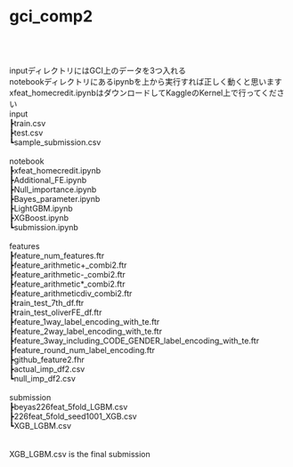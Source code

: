 # gci_comp2
<br><br><br>
inputディレクトリにはGCI上のデータを3つ入れる<br>
notebookディレクトリにあるipynbを上から実行すれば正しく動くと思います<br>
xfeat_homecredit.ipynbはダウンロードしてKaggleのKernel上で行ってください<br>
input<br>
┣train.csv<br>
┣test.csv<br>
┗sample_submission.csv<br>
<br>
notebook<br>
┣xfeat_homecredit.ipynb<br>
┣Additional_FE.ipynb<br>
┣Null_importance.ipynb<br>
┣Bayes_parameter.ipynb<br>
┣LightGBM.ipynb<br>
┣XGBoost.ipynb<br>
┗submission.ipynb<br>
<br>
features<br>
┣feature_num_features.ftr<br>
┣feature_arithmetic+_combi2.ftr<br>
┣feature_arithmetic-_combi2.ftr<br>
┣feature_arithmetic*_combi2.ftr<br>
┣feature_arithmeticdiv_combi2.ftr<br>
┣train_test_7th_df.ftr<br>
┣train_test_oliverFE_df.ftr<br>
┣feature_1way_label_encoding_with_te.ftr<br>
┣feature_2way_label_encoding_with_te.ftr<br>
┣feature_3way_including_CODE_GENDER_label_encoding_with_te.ftr<br>
┣feature_round_num_label_encoding.ftr<br>
┣github_feature2.fhr<br>
┣actual_imp_df2.csv<br>
┗null_imp_df2.csv<br>
<br>
submission<br>
┣beyas226feat_5fold_LGBM.csv<br>
┣226feat_5fold_seed1001_XGB.csv<br>
┗XGB_LGBM.csv<br>
<br>
<br>XGB_LGBM.csv is the final submission
